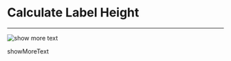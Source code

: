 # Calculate Label Height
----

![show more text](http://github.com/shayinqi/calculateLabelHeight/raw/master/gif/textHeight.gif)

showMoreText

